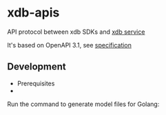 # xdb-apis
API protocol between xdb SDKs and [xdb service](https://github.com/xdblab/xdb)

It's based on OpenAPI 3.1, see [specification](https://spec.openapis.org/oas/v3.0.3)

## Development

* Prerequisites 
* 

Run the command to generate model files for Golang:
```

```

